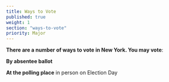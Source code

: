 ```yaml
---
title: Ways to Vote
published: true
weight: 1
section: "ways-to-vote"
priority: Major
---
```


**There are a number of ways to vote in New York. You may vote**:  

**By absentee ballot**   

**At the polling place** in person on Election Day
